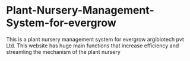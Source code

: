 # Plant-Nursery-Management-System-for-evergrow
This is a plant nursery management system for evergrow argibiotech pvt Ltd. This website has huge main functions that increase efficiency and streamling the mechanism of the plant nursery
